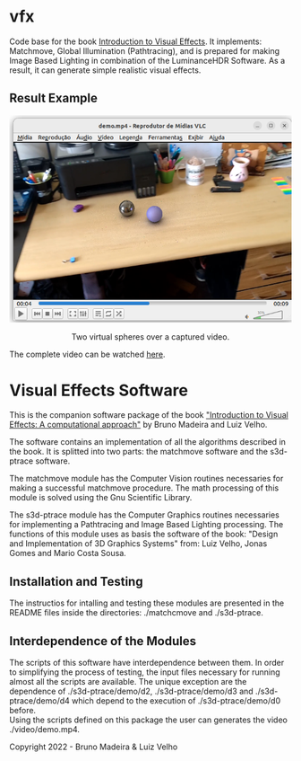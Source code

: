 # vfx
Code base for the book <a href="https://www.amazon.com/Introduction-Visual-Effects-Computational-Approach-ebook/dp/B0BJYBHMDP/ref=sr_1_1?keywords=introduction+to+visual+effects&qid=1673658651&sr=8-1">Introduction to Visual Effects</a>. It implements: Matchmove, Global Illumination (Pathtracing), and is prepared for making Image Based Lighting in combination of the LuminanceHDR Software. As a result, it can generate simple realistic visual effects.

Result Example
-------------------------
<p align="center"><img src="demo.png"></center></p>
<p align="center">Two virtual spheres over a captured video.</p>

The complete video can be watched <a href="https://youtu.be/0dFbJLH55wE">here</a>.

Visual Effects Software
=======================

This is the companion software package of the book  <a href="https://www.amazon.com/Introduction-Visual-Effects-Computational-Approach-ebook/dp/B0BJYBHMDP/ref=sr_1_1?keywords=introduction+to+visual+effects&qid=1673658651&sr=8-1">
"Introduction to Visual Effects: A computational approach"</a> 
by Bruno Madeira and Luiz Velho.

The software contains an implementation of all the
algorithms described in the book.
It is splitted into two parts: the matchmove software
and the s3d-ptrace software.

The matchmove module has the Computer Vision routines
necessaries for making a successful matchmove procedure. 
The math processing of this module is solved using the 
Gnu Scientific Library.

The s3d-ptrace module has the Computer Graphics routines necessaries
for implementing a Pathtracing and Image Based Lighting processing.
The functions of this module uses as basis the software of the book:
"Design and Implementation of 3D Graphics Systems" from: Luiz Velho,
Jonas Gomes and Mario Costa Sousa.  

Installation and Testing
----------------------------

The instructios for intalling and testing these modules are presented
in the README files inside the directories: ./matchcmove and ./s3d-ptrace.

Interdependence of the Modules
------------------------------

The scripts of this software have interdependence between them.
In order to simplifying the process of testing, the
input files necessary for running almost all the scripts are available.
The unique exception are the dependence of 
./s3d-ptrace/demo/d2, ./s3d-ptrace/demo/d3 and ./s3d-ptrace/demo/d4
 which depend to the execution of ./s3d-ptrace/demo/d0 before.  
Using the scripts defined on this package the user can generates
 the video ./video/demo.mp4.
 
Copyright 2022 - Bruno Madeira & Luiz Velho
